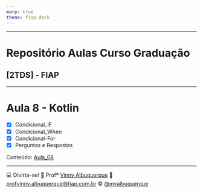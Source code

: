 ```yaml
---
marp: true
theme: fiap-dark
---
```

<!-- _class: logo -->

---
# Repositório Aulas Curso Graduação 
## [2TDS]  - FIAP
---

# Aula 8 - Kotlin 

- [X] Condicional_IF
- [X] Condicional_When
- [X] Condicional-For
- [X] Perguntas e Respostas

Conteúdo: [Aula_08](/08_Quarta-Feira_30_08_2023/Readme.md)

---
<!-- header: 'Dúvidas' -->
:computer: Divirta-se!
:school: Profº [Vinny Albuquerque](http://www.linkedin.com/in/mvalbuquerque)
:email: profvinny.albuquerque@fiap.com.br
:copyright: [@mvalbuquerque](http://www.linkedin.com/in/mvalbuquerque)


